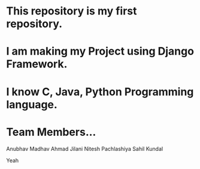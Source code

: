 # This repository is my first repository. 
# I am making my Project using Django Framework. 
# I know C, Java, Python Programming language. 
# Team Members... 
  Anubhav Madhav
  Ahmad Jilani
  Nitesh Pachlashiya
  Sahil Kundal

Yeah

